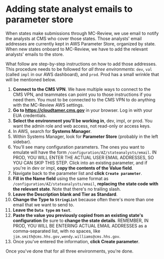 # Adding state analyst emails to parameter store

When states make submissions through MC-Review, we use email to notify the analysts at CMS who cover those states. Those analysts' email addresses are currently kept in AWS Parameter Store, organized by state. When new states onboard to MC-Review, we have to add the relevant analysts' emails to the store.

What follow are step-by-step instructions on how to add those addresses. This procedure needs to be followed for _all three environments_: `dev`, `val` (called `impl` in our AWS dashboard), and `prod`. Prod has a small wrinkle that will be mentioned below.

1. **Connect to the CMS VPN**. We have multiple ways to connect to the CMS VPN, and teammates can point you to those instructions if you need them. You must to be connected to the CMS VPN to do anything with the MC-Review AWS settings.
1. **Go to https://cloudtamer.cms.gov** in your browser. Log in with your EUA credentials.
1. **Select the environment you'll be working in**, dev, impl, or prod. You want the admin role and web access, not read-only or access keys.
1. In AWS, search for **Systems Manager**.
1. Within Systems Manager, look for **Parameter Store** (probably in the left sidebar).
1. You'll see many configuration parameters. The ones you want to emulate will have the form `/configuration/AZ/stateanalysts/email`. IN PROD, YOU WILL ENTER THE ACTUAL USER EMAIL ADDRESSES, SO YOU CAN SKIP THIS STEP. Click into an existing parameter, and if you're in dev or impl, **copy the contents of the Value field**.
1. Navigate back to the parameter list and **click `Create parameter`**.
1. **Fill in the Name field** using the same format as `/configuration/AZ/stateanalysts/email`, **replacing the state code with the relevant state**. Note that there's no trailing slash.
1. **Leave the Description blank and Tier as Standard**.
1. **Change the Type to `StringList`** because often there's more than one email that we want to send to.
1. **Leave the `Data type` as `text`**.
1. **Paste the value you previously copied from an existing state's configuration** Be sure to **change the state details**. REMEMBER, IN PROD, YOU WILL BE ENTERING ACTUAL EMAIL ADDRESSES as a comma-separated list, with no spaces, like `jim.smith@cms.hhs.gov,wendy.williams@cms.hhs.gov`.
1. Once you've entered the information, **click Create parameter**.

Once you've done that for all three environments, you're done.
